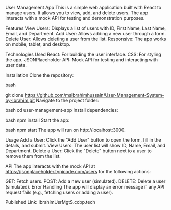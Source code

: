 User Management App
This is a simple web application built with React to manage users. It allows you to view, add, and delete users. The app interacts with a mock API for testing and demonstration purposes.

Features
View Users: Displays a list of users with ID, First Name, Last Name, Email, and Department.
Add User: Allows adding a new user through a form.
Delete User: Allows deleting a user from the list.
Responsive: The app works on mobile, tablet, and desktop.

Technologies Used
React: For building the user interface.
CSS: For styling the app.
JSONPlaceholder API: Mock API for testing and interacting with user data.

Installation
Clone the repository:

bash

git clone https://github.com/msibrahimhussain/User-Management-System-by-Ibrahim.git
Navigate to the project folder:

bash
cd user-management-app
Install dependencies:

bash
npm install
Start the app:

bash
npm start
The app will run on http://localhost:3000.

Usage
Add a User: Click the "Add User" button to open the form, fill in the details, and submit.
View Users: The user list will show ID, Name, Email, and Department.
Delete a User: Click the "Delete" button next to a user to remove them from the list.

API
The app interacts with the mock API at https://jsonplaceholder.typicode.com/users for the following actions:

GET: Fetch users.
POST: Add a new user (simulated).
DELETE: Delete a user (simulated).
Error Handling
The app will display an error message if any API request fails (e.g., fetching users or adding a user).

Published Link: IbrahimUsrMgtS.ccbp.tech

